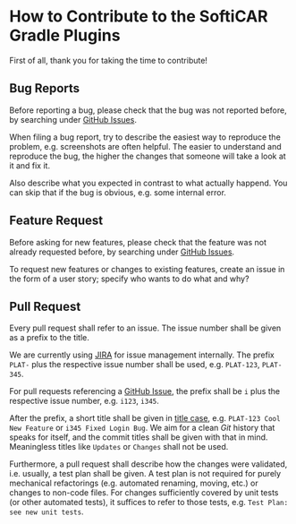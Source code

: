 # How to Contribute to the SoftiCAR Gradle Plugins

First of all, thank you for taking the time to contribute!

## Bug Reports

Before reporting a bug, please check that the bug was not reported before, by searching under [GitHub Issues](https://github.com/Prevent-DEV/com.softicar.gradle.plugins/issues).

When filing a bug report, try to describe the easiest way to reproduce the problem, e.g. screenshots are often helpful.
The easier to understand and reproduce the bug, the higher the changes that someone will take a look at it and fix it.

Also describe what you expected in contrast to what actually happend. You can skip that if the bug is obvious, e.g. some internal error.

## Feature Request

Before asking for new features, please check that the feature was not already requested before, by searching under [GitHub Issues](https://github.com/Prevent-DEV/com.softicar.gradle.plugins/issues).

To request new features or changes to existing features, create an issue in the form of a user story; specify who wants to do what and why?

## Pull Request

Every pull request shall refer to an issue. The issue number shall be given as a prefix to the title.

We are currently using [JIRA](https://www.atlassian.com/software/jira) for issue management internally. The prefix `PLAT-` plus the respective issue number shall be used, e.g. `PLAT-123`, `PLAT-345`. 

For pull requests referencing a [GitHub Issue](https://github.com/Prevent-DEV/com.softicar.gradle.plugins/issues), the prefix shall be `i` plus the respective issue number, e.g. `i123`, `i345`.

After the prefix, a short title shall be given in [title case](https://en.wikipedia.org/wiki/Title_case), e.g. `PLAT-123 Cool New Feature` or `i345 Fixed Login Bug`. We aim for a clean *Git* history that speaks for itself, and the commit titles shall be given with that in mind. Meaningless titles like `Updates` or `Changes` shall not be used.

Furthermore, a pull request shall describe how the changes were validated, i.e. usually, a test plan shall be given. A test plan is not required for purely mechanical refactorings (e.g. automated renaming, moving, etc.) or changes to non-code files. For changes sufficiently covered by unit tests (or other automated tests), it suffices to refer to those tests, e.g. `Test Plan: see new unit tests`.
